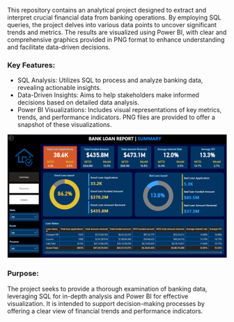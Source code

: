 This repository contains an analytical project designed to extract and interpret crucial financial data from banking operations. By employing SQL queries, the project delves into various data points to uncover significant trends and metrics. The results are visualized using Power BI, with clear and comprehensive graphics provided in PNG format to enhance understanding and facilitate data-driven decisions.

### Key Features:

- SQL Analysis: Utilizes SQL to process and analyze banking data, revealing actionable insights.
- Data-Driven Insights: Aims to help stakeholders make informed decisions based on detailed data analysis.
- Power BI Visualizations: Includes visual representations of key metrics, trends, and performance indicators. PNG files are provided to offer a snapshot of these visualizations.

![alt text](https://github.com/sreedeepEK/Bank-Analyzer/blob/main/screenshot.png)

### Purpose:

The project seeks to provide a thorough examination of banking data, leveraging SQL for in-depth analysis and Power BI for effective visualization. It is intended to support decision-making processes by offering a clear view of financial trends and performance indicators.
